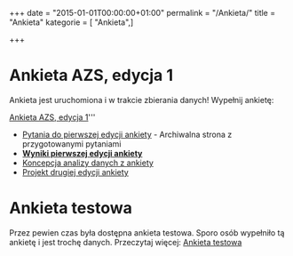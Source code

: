 +++
date = "2015-01-01T00:00:00+01:00"
permalink = "/Ankieta/"
title = "Ankieta"
kategorie = [ "Ankieta",]

+++

Ankieta AZS, edycja 1
=====================

Ankieta jest uruchomiona i w trakcie zbierania danych! Wypełnij ankietę:

[Ankieta AZS, edycja 1](http://pico.magnum2.pl/~maciej/ankieta_azs/wizard/wizard.py)'''

-   [Pytania do pierwszej edycji ankiety](/atopedia/Pytania_do_pierwszej_edycji_ankiety "wikilink") - Archiwalna strona z przygotowanymi pytaniami
-   **[Wyniki pierwszej edycji ankiety](/atopedia/Wyniki_pierwszej_edycji_ankiety "wikilink")**
-   [Koncepcja analizy danych z ankiety](/atopedia/Koncepcja_analizy_danych_z_ankiety "wikilink")
-   [Projekt drugiej edycji ankiety](/atopedia/Projekt_drugiej_edycji_ankiety "wikilink")

Ankieta testowa
===============

Przez pewien czas była dostępna ankieta testowa. Sporo osób wypełniło tą ankietę i jest trochę danych. Przeczytaj więcej: [Ankieta testowa](/atopedia/Ankieta_testowa "wikilink")
